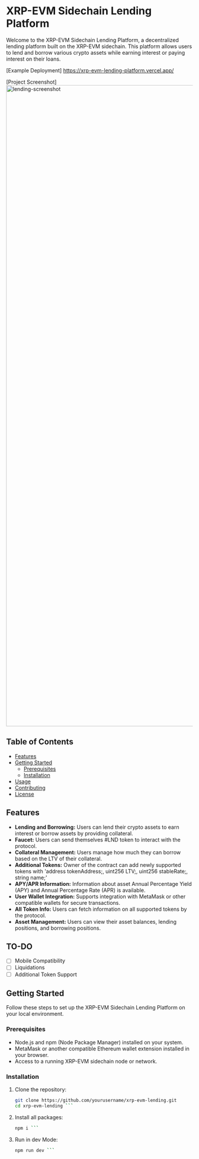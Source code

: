 # XRP-EVM Sidechain Lending Platform

Welcome to the XRP-EVM Sidechain Lending Platform, a decentralized lending platform built on the XRP-EVM sidechain. This platform allows users to lend and borrow various crypto assets while earning interest or paying interest on their loans.

[Example Deployment]
https://xrp-evm-lending-platform.vercel.app/

[Project Screenshot]
<img width="1728" alt="lending-screenshot" src="https://github.com/LJ-Solana/xrp-evm-lending/assets/111569336/1f2491e2-7502-4054-8202-d53ef5fd07ca">

## Table of Contents

- [Features](#features)
- [Getting Started](#getting-started)
  - [Prerequisites](#prerequisites)
  - [Installation](#installation)
- [Usage](#usage)
- [Contributing](#contributing)
- [License](#license)

## Features

- **Lending and Borrowing:** Users can lend their crypto assets to earn interest or borrow assets by providing collateral.
- **Faucet:** Users can send themselves #LND token to interact with the protocol.
- **Collateral Management:** Users manage how much they can borrow based on the LTV of their collateral.
- **Additional Tokens:** Owner of the contract can add newly supported tokens with 'address tokenAddress;, uint256 LTV;, uint256 stableRate;, string name;'
- **APY/APR Information:** Information about asset Annual Percentage Yield (APY) and Annual Percentage Rate (APR) is available.
- **User Wallet Integration:** Supports integration with MetaMask or other compatible wallets for secure transactions.
- **All Token Info:** Users can fetch information on all supported tokens by the protocol.
- **Asset Management:** Users can view their asset balances, lending positions, and borrowing positions.

## TO-DO
- [ ] Mobile Compatibility
- [ ] Liquidations
- [ ] Additional Token Support

## Getting Started

Follow these steps to set up the XRP-EVM Sidechain Lending Platform on your local environment.

### Prerequisites

- Node.js and npm (Node Package Manager) installed on your system.
- MetaMask or another compatible Ethereum wallet extension installed in your browser.
- Access to a running XRP-EVM sidechain node or network.

### Installation

1. Clone the repository:

   ```bash
   git clone https://github.com/yourusername/xrp-evm-lending.git
   cd xrp-evm-lending ```

2. Install all packages:

     ```bash
   npm i ```

2. Run in dev Mode:

     ```bash
   npm run dev ```
